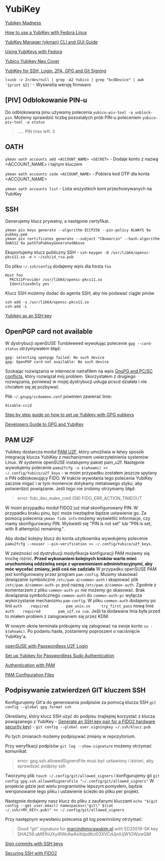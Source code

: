 # YubiKey

[Yubikey Madness](https://felixhammerl.com/2022/08/29/yubikey-madness.html)

[How to use a YubiKey with Fedora Linux](https://fedoramagazine.org/how-to-use-a-yubikey-with-fedora-linux/)

[YubiKey Manager (ykman) CLI and GUI Guide](https://docs.yubico.com/software/yubikey/tools/ykman/webdocs.pdf)

[Using YubiKeys with Fedora](https://docs.fedoraproject.org/en-US/quick-docs/using-yubikeys/)

[Yubico Yubikey Neo Cover](https://www.thingiverse.com/thing:532575)

[YubiKey for SSH, Login, 2FA, GPG and Git Signing](https://ocramius.github.io/blog/yubikey-for-ssh-gpg-git-and-local-login/)

`lsusb -v 2>/dev/null | grep -A2 Yubico | grep "bcdDevice" | awk '{print $2}'` - Wyświetla wersję firmware

## [PIV] Odblokowanie PIN-u

Do odblokowania pinu używamy polecenia `yubico-piv-tool -a unblock-pin`.
Możemy sprawdzić liczbę pozostałych prób PIN-u poleceniem `yubico-piv-tool -a status`

> .....
> PIN tries left: 3

## OATH

`ykman oath accounts add <ACCOUNT_NAME> <SECRET>` - Dodaje konto z nazwą <ACCOUNT_NAME> i tajnym kluczem <SECRET>

`ykman oath accounts code <ACCOUNT_NAME>` - Pobiera kod OTP dla konta <ACCOUNT_NAME>

`ykman oath accounts list` - Lista wszystkich kont przechowywanych na YubiKey

## SSH

Generujemy klucz prywatny, a następnie certyfikat.

```
ykman piv keys generate --algorithm ECCP256 --pin-policy ALWAYS 9a pubkey.pem
ykman piv certificates generate --subject "CN=marcin" --hash-algorithm SHA512 9a pathToPubkeyGeneratedAbove
```

Eksportujemy klucz publiczny SSH - `ssh-keygen -D /usr/lib64/opensc-pkcs11.so -e > ~/ssh/id_rsa.pub`

Do pliku `~/.ssh/config` dodajemy wpis dla hosta `foo`

```
Host foo
  PKCS11Provider /usr/lib64/opensc-pkcs11.so
  IdentitiesOnly yes
```

Klucz SSH możemy dodać do agenta SSH, aby nie podawać ciągle pinów
```
ssh-add -s /usr/lib64/opensc-pkcs11.so
ssh-add -L
```

[Yubikey as an SSH key](https://gist.github.com/jamesog/ad6613195f180c909724c7edbfda762e)

## OpenPGP card not available

W dystrybucji openSUSE Tumbleweed wywołując polecenie `gpg --card-status` otrzymywałem błąd:
```
gpg: selecting openpgp failed: No such device
gpg: OpenPGP card not available: No such device
```

Szukając rozwiązania w internecie natrafiłem na wpis [GnuPG and PC/SC conflicts](https://ludovicrousseau.blogspot.com/2019/06/gnupg-and-pcsc-conflicts.html), który rozwiązał mój problem. Skorzystałem z drugiego rozwiązania, ponieważ w mojej dystrybucji usługa pcscd działała i nie chciałem się jej pozbywać.

Plik `~/.gnupg/scdaemon.conf` powinien zawierać linie:
```
disable-ccid
```

[Step by step guide on how to set up Yubikey with GPG subkeys](https://www.barrage.net/blog/technology/yubikey-and-gpg)

[Developers Guide to GPG and YubiKey](https://developer.okta.com/blog/2021/07/07/developers-guide-to-gpg)

## PAM U2F

Yubikey dostarcza moduł [PAM U2F](https://developers.yubico.com/pam-u2f/), który umożliwia w łatwy sposób integrację klucza YubiKey z mechanizmem uwierzytelnienia systemów Linux.
W systemie openSUSE instalujemy pakiet pam_u2f. 
Następnie wywołujemy polecenie `pamu2fcfg -u $(whoami) >> ~/.config/Yubico/u2f_keys` - w moim przypadku zostałem jeszcze spytany o PIN odblokowujący FIDO.
W trakcie wywołania tego polecenia YubiKey zacznie migać i w tym momencie dotykamy metalowego styku, aby potwierdzić powiązanie. 
Jeśli tego nie zrobimy otrzymamy błąd:
> error: fido_dev_make_cred (58) FIDO_ERR_ACTION_TIMEOUT

W moim przypadku moduł FIDO2 już miał skonfigurowany PIN. W przypadku braku pinu, być może niezbędne będzie ustawienie go. Za pomocą polecenia `ykman fido info` możemy wyświetlić informacje, czy mamy skonfigurowany PIN.
Wyświetli się "PIN is not set" lub "PIN is set, with 8 attempt(s) remaining.".

Aby dodać kolejny klucz do konta użytkownika wywołujemy polecenie `pamu2fcfg --nouser --pin-verification >> ~/.config/Yubico/u2f_keys`.

W zależności od dystrybucji modyfikacja konfiguracji PAM możemy się trochę różnić.
**Przed wykonaniem kolejnych kroków warto mieć uruchomioną oddzielną sesje z uprawnieniami administracyjnymi, aby móc wycofać zmiany, jeśli coś nie zadziała**
W przypadku openSUSE PAM jest konfigurowany przez program `pam-config`. Musimy skasować dowiązanie symboliczne `/etc/pam.d/common-auth` i skopiować plik `/etc/pam.d/common-auth-pc` pod nazwą `/etc/pam.d/common-auth`. Zgodnie z komentarzem z pliku `common-auth-pc` nie możemy go skasować. Brak dowiązania symbolicznego `common-auth` do `common-auth-pc` wyłącza wykorzystanie mechanizmu `pam-config`.
W pliku `common-auth` dodajemy po linii `auth    required        pam_unix.so     try_first_pass` nową linie `auth    required        pam_u2f.so cue`. Jeśli ta dodawana linia była przed to miałem problem z zalogowaniem się przez KDM.

W nowym oknie terminala próbujemy się zalogować na swoje konto `su - $(whoami)`. Po podaniu hasła, zostaniemy poproszeni o naciśnięcie YubiKey'a.

[openSUSE with Passwordless U2F Login](https://dan.yeaw.me/posts/opensuse-with-passwordless-u2f-login/)

[Set up Yubikey for Passwordless Sudo Authentication](https://dev.to/bashbunni/set-up-yubikey-for-passwordless-sudo-authentication-4h5o)

[Authentication with PAM](https://doc.opensuse.org/documentation/leap/archive/42.2/security/html/book.security/cha.pam.html)

[PAM Configuration Files](https://access.redhat.com/documentation/en-us/red_hat_enterprise_linux/6/html/managing_smart_cards/pam_configuration_files)

## Podpisywanie zatwierdzeń GIT kluczem SSH

Konfigurujemy Git'a do generowania podpisów za pomocą klucza SSH `git config --global gpg.format ssh`

Określamy, który klucz SSH użyć do podpisu (najlepiej korzystać z klucza powiązanego z YubiKey - [Generate an SSH key pair for a FIDO2 hardware security key](https://developers.yubico.com/SSH/Securing_SSH_with_FIDO2.html)) - `git config --global user.signingkey ~/.ssh/klucz.pub`

Po tych zmianach możemy podpisywać zmiany w repozytorium.

Przy weryfikacji podpisów `git log --show-signature` możemy otrzymać komunikat:

> error: gpg.ssh.allowedSignersFile musi być ustawiony i istnieć, aby sprawdzać podpisy ssh

Tworzymy plik `touch ~/.config/git/allowed_signers` i konfigurujemy git `git config gpg.ssh.allowedSignersFile "~/.config/git/allowed_signers"` W projekcie gdzie jest wielu programistów lepszym pomysłem, będzie wersjonowanie tego pliku i ustawienie ścieżki do pliku per projekt.

Następnie dodajemy nasz klucz do pliku z zaufanymi kluczami `echo "$(git config --get user.email) namespaces=\"git\" $(cat ~/.ssh/<MY_KEY>.pub)" >> ~/.config/git/allowed_signers`

Przy następnym wywołaniu polecenia git log powinniśmy otrzymać:
> Good "git" signature for marcin@morawskim.pl with ED25519-SK key SHA256:aM91hUXyi8WnAwAeXdpdKci03XVCdJjnIUjW1OWzwQM

[Sign commits with SSH keys](https://docs.gitlab.com/ee/user/project/repository/signed_commits/ssh.html)

[Securing SSH with FIDO2](https://developers.yubico.com/SSH/Securing_SSH_with_FIDO2.html)
